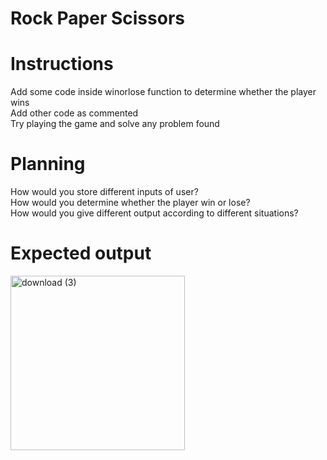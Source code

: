 # Rock Paper Scissors

# Instructions
Add some code inside winorlose function to determine whether the player wins  
Add other code as commented  
Try playing the game and solve any problem found  

# Planning
How would you store different inputs of user?  
How would you determine whether the player win or lose?  
How would you give different output according to different situations?  

# Expected output
<img width="279" alt="download (3)" src="https://user-images.githubusercontent.com/64972156/218385784-6f1e5114-9998-49b8-8b87-ee4a3fcdc5af.png">
